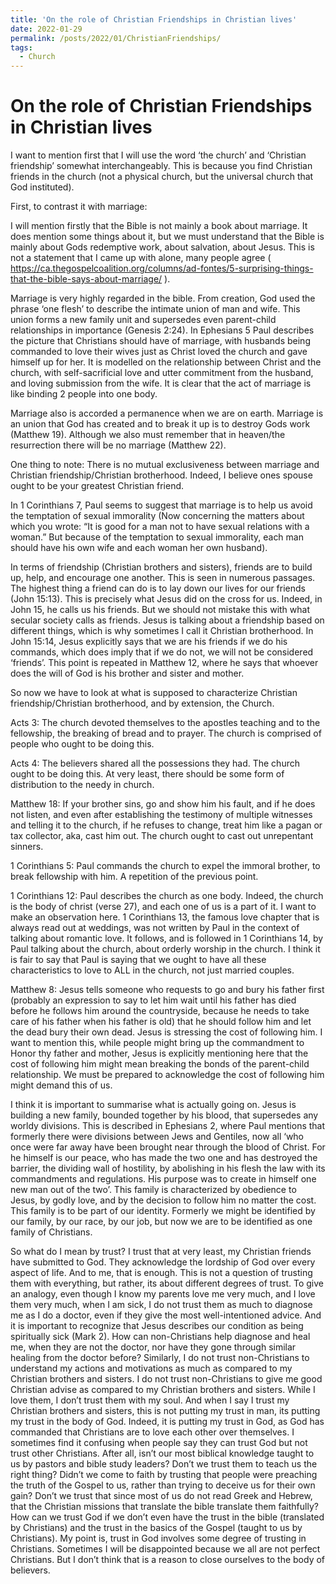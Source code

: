 ```yaml
---
title: 'On the role of Christian Friendships in Christian lives'
date: 2022-01-29
permalink: /posts/2022/01/ChristianFriendships/
tags:
  - Church
---
```


On the role of Christian Friendships in Christian lives
======

I want to mention first that I will use the word ‘the church’ and ‘Christian friendship’ somewhat interchangeably. This is because you find Christian friends in the church (not a physical church, but the universal church that God instituted).

First, to contrast it with marriage:

I will mention firstly that the Bible is not mainly a book about marriage. It does mention some things about it, but we must understand that the Bible is mainly about Gods redemptive work, about salvation, about Jesus. This is not a statement that I came up with alone, many people agree ( https://ca.thegospelcoalition.org/columns/ad-fontes/5-surprising-things-that-the-bible-says-about-marriage/ ).

Marriage is very highly regarded in the bible. From creation, God used the phrase ‘one flesh’ to describe the intimate union of man and wife. This union forms a new family unit and supersedes even parent-child relationships in importance (Genesis 2:24). In Ephesians 5 Paul describes the picture that Christians should have of marriage, with husbands being commanded to love their wives just as Christ loved the church and gave himself up for her. It is modelled on the relationship between Christ and the church, with self-sacrificial love and utter commitment from the husband, and loving submission from the wife. It is clear that the act of marriage is like binding 2 people into one body.

Marriage also is accorded a permanence when we are on earth. Marriage is an union that God has created and to break it up is to destroy Gods work (Matthew 19). Although we also must remember that in heaven/the resurrection there will be no marriage (Matthew 22).

One thing to note: There is no mutual exclusiveness between marriage and Christian friendship/Christian brotherhood. Indeed, I believe ones spouse ought to be your greatest Christian friend.

In 1 Corinthians 7, Paul seems to suggest that marriage is to help us avoid the temptation of sexual immorality (Now concerning the matters about which you wrote: “It is good for a man not to have sexual relations with a woman.” But because of the temptation to sexual immorality, each man should have his own wife and each woman her own husband).

In terms of friendship (Christian brothers and sisters), friends are to build up, help, and encourage one another. This is seen in numerous passages. The highest thing a friend can do is to lay down our lives for our friends (John 15:13). This is precisely what Jesus did on the cross for us. Indeed, in John 15, he calls us his friends. But we should not mistake this with what secular society calls as friends. Jesus is talking about a friendship based on different things, which is why sometimes I call it Christian brotherhood. In John 15:14, Jesus explicitly says that we are his friends if we do his commands, which does imply that if we do not, we will not be considered ‘friends’. This point is repeated in Matthew 12, where he says that whoever does the will of God is his brother and sister and mother.

So now we have to look at what is supposed to characterize Christian friendship/Christian brotherhood, and by extension, the Church.

Acts 3: The church devoted themselves to the apostles teaching and to the fellowship, the breaking of bread and to prayer. The church is comprised of people who ought to be doing this.

Acts 4: The believers shared all the possessions they had. The church ought to be doing this. At very least, there should be some form of distribution to the needy in church.

Matthew 18: If your brother sins, go and show him his fault, and if he does not listen, and even after establishing the testimony of multiple witnesses and telling it to the church, if he refuses to change, treat him like a pagan or tax collector, aka, cast him out. The church ought to cast out unrepentant sinners.

1 Corinthians 5: Paul commands the church to expel the immoral brother, to break fellowship with him. A repetition of the previous point.

1 Corinthians 12: Paul describes the church as one body. Indeed, the church is the body of christ (verse 27), and each one of us is a part of it. I want to make an observation here. 1 Corinthians 13, the famous love chapter that is always read out at weddings, was not written by Paul in the context of talking about romantic love. It follows, and is followed in 1 Corinthians 14, by Paul talking about the church, about orderly worship in the church. I think it is fair to say that Paul is saying that we ought to have all these characteristics to love to ALL in the church, not just married couples.

Matthew 8: Jesus tells someone who requests to go and bury his father first (probably an expression to say to let him wait until his father has died before he follows him around the countryside, because he needs to take care of his father when his father is old) that he should follow him and let the dead bury their own dead. Jesus is stressing the cost of following him. I want to mention this, while people might bring up the commandment to Honor thy father and mother, Jesus is explicitly mentioning here that the cost of following him might mean breaking the bonds of the parent-child relationship. We must be prepared to acknowledge the cost of following him might demand this of us.

I think it is important to summarise what is actually going on. Jesus is building a new family, bounded together by his blood, that supersedes any worldy divisions. This is described in Ephesians 2, where Paul mentions that formerly there were divisions between Jews and Gentiles, now all ‘who once were far away have been brought near through the blood of Christ. For he himself is our peace, who has made the two one and has destroyed the barrier, the dividing wall of hostility, by abolishing in his flesh the law with its commandments and regulations. His purpose was to create in himself one new man out of the two’. This family is characterized by obedience to Jesus, by godly love, and by the decision to follow him no matter the cost. This family is to be part of our identity. Formerly we might be identified by our family, by our race, by our job, but now we are to be identified as one family of Christians. 

So what do I mean by trust? I trust that at very least, my Christian friends have submitted to God. They acknowledge the lordship of God over every aspect of life. And to me, that is enough. This is not a question of trusting them with everything, but rather, its about different degrees of trust. To give an analogy, even though I know my parents love me very much, and I love them very much, when I am sick, I do not trust them as much to diagnose me as I do a doctor, even if they give the most well-intentioned advice. And it is important to recognize that Jesus describes our condition as being spiritually sick (Mark 2). How can non-Christians help diagnose and heal me, when they are not the doctor, nor have they gone through similar healing from the doctor before? Similarly, I do not trust non-Christians to understand my actions and motivations as much as compared to my Christian brothers and sisters. I do not trust non-Christians to give me good Christian advise as compared to my Christian brothers and sisters. While I love them, I don’t trust them with my soul. And when I say I trust my Christian brothers and sisters, this is not putting my trust in man, its putting my trust in the body of God. Indeed, it is putting my trust in God, as God has commanded that Christians are to love each other over themselves. I sometimes find it confusing when people say they can trust God but not trust other Christians. After all, isn’t our most biblical knowledge taught to us by pastors and bible study leaders? Don’t we trust them to teach us the right thing? Didn’t we come to faith by trusting that people were preaching the truth of the Gospel to us, rather than trying to deceive us for their own gain? Don’t we trust that since most of us do not read Greek and Hebrew, that the Christian missions that translate the bible translate them faithfully? How can we trust God if we don’t even have the trust in the bible (translated by Christians) and the trust in the basics of the Gospel (taught to us by Christians). My point is, trust in God involves some degree of trusting in Christians. Sometimes I will be disappointed because we all are not perfect Christians. But I don’t think that is a reason to close ourselves to the body of believers. 
